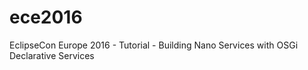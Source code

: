 # ece2016
EclipseCon Europe 2016 - Tutorial - Building Nano Services with OSGi Declarative Services
